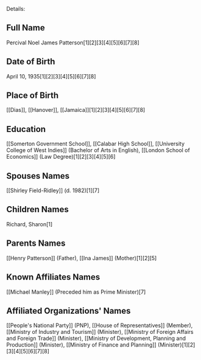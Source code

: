 Details: 

## Full Name
Percival Noel James Patterson[1][2][3][4][5][6][7][8]

## Date of Birth
April 10, 1935[1][2][3][4][5][6][7][8]

## Place of Birth
[[Dias]], [[Hanover]], [[Jamaica]][1][2][3][4][5][6][7][8]

## Education
[[Somerton Government School]],
[[Calabar High School]],
[[University College of West Indies]] (Bachelor of Arts in English),
[[London School of Economics]] (Law Degree)[1][2][3][4][5][6]

## Spouses Names
[[Shirley Field-Ridley]] (d. 1982)[1][7]

## Children Names
Richard, Sharon[1]

## Parents Names
[[Henry Patterson]] (Father),
[[Ina James]] (Mother)[1][2][5]

## Known Affiliates Names
[[Michael Manley]] (Preceded him as Prime Minister)[7]

## Affiliated Organizations' Names
[[People's National Party]] (PNP),
[[House of Representatives]] (Member),
[[Ministry of Industry and Tourism]] (Minister),
[[Ministry of Foreign Affairs and Foreign Trade]] (Minister),
[[Ministry of Development, Planning and Production]] (Minister),
[[Ministry of Finance and Planning]] (Minister)[1][2][3][4][5][6][7][8]

